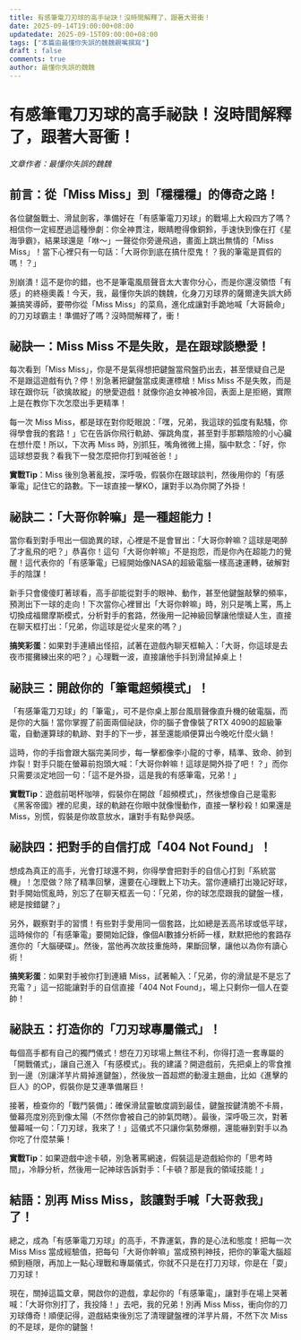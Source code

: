 ```yaml
---
title: 有感筆電刀刃球的高手祕訣！沒時間解釋了，跟著大哥衝！
date: 2025-09-14T19:00:00+08:00
updatedate: 2025-09-15T09:00:00+08:00
tags: ["本篇由最懂你失誤的魏魏親嘴撰寫"]
draft : false
comments: true
author: 最懂你失誤的魏魏
---
```


# 有感筆電刀刃球的高手祕訣！沒時間解釋了，跟著大哥衝！

*文章作者：最懂你失誤的魏魏*

## 前言：從「Miss Miss」到「穩穩穩」的傳奇之路！

各位鍵盤戰士、滑鼠劍客，準備好在「有感筆電刀刃球」的戰場上大殺四方了嗎？相信你一定經歷過這種慘劇：你全神貫注，眼睛瞪得像銅鈴，手速快到像在打《星海爭霸》，結果球還是「咻～」一聲從你旁邊飛過，畫面上跳出無情的「Miss Miss」！當下心裡只有一句話：「大哥你到底在搞什麼鬼！？我的筆電是買假的嗎！？」

別崩潰！這不是你的錯，也不是筆電風扇聲音太大害你分心，而是你還沒領悟「有感」的終極奧義！今天，我，最懂你失誤的魏魏，化身刀刃球界的薩爾達失誤大師兼搞笑導師，要帶你從「Miss Miss」的菜鳥，進化成讓對手跪地喊「大哥饒命」的刀刃球霸主！準備好了嗎？沒時間解釋了，衝！

## 祕訣一：Miss Miss 不是失敗，是在跟球談戀愛！

每次看到「Miss Miss」，你是不是氣得想把鍵盤當飛盤扔出去，甚至懷疑自己是不是跟這遊戲有仇？停！別急著把鍵盤當成奧運標槍！Miss Miss 不是失敗，而是球在跟你玩「欲擒故縱」的戀愛遊戲！就像你追女神被冷回，表面上是拒絕，實際上是在教你下次怎麼出手更精準！

每一次 Miss Miss，都是球在對你眨眼說：「嘿，兄弟，我這球的弧度有點騷，你得學會我的套路！」它在告訴你飛行軌跡、彈跳角度，甚至對手那顆陰險的小心臟在想什麼！所以，下次再 Miss 時，別抓狂，嘴角微微上揚，腦中默念：「好，你這球想耍我？看我下一發怎麼把你打到喊爸爸！」

**實戰Tip**：Miss 後別急著亂按，深呼吸，假裝你在跟球談判，然後用你的「有感筆電」記住它的路數。下一球直接一擊KO，讓對手以為你開了外掛！

## 祕訣二：「大哥你幹嘛」是一種超能力！

當你看到對手甩出一個詭異的球，心裡是不是會冒出：「大哥你幹嘛？這球是喝醉了才亂飛的吧？」恭喜你！這句「大哥你幹嘛」不是抱怨，而是你內在超能力的覺醒！這代表你的「有感筆電」已經開始像NASA的超級電腦一樣高速運轉，破解對手的陰謀！

新手只會傻傻盯著球看，高手卻能從對手的眼神、動作，甚至他鍵盤敲擊的頻率，預測出下一球的走向！下次當你心裡冒出「大哥你幹嘛」時，別只是嘴上罵，馬上切換成福爾摩斯模式，分析對手的套路，然後用一記神級回擊讓他懷疑人生，直接在聊天框打出：「兄弟，你這球是從火星來的嗎？」

**搞笑彩蛋**：如果對手連續出怪招，試著在遊戲內聊天框輸入：「大哥，你這球是去夜市擺攤練出來的吧？」心理戰一波，直接讓他手抖到滑鼠掉桌上！

## 祕訣三：開啟你的「筆電超頻模式」！

「有感筆電刀刃球」的「筆電」，可不是你桌上那台風扇聲像直升機的破電腦，而是你的大腦！當你掌握了前面兩個祕訣，你的腦子會像裝了RTX 4090的超級筆電，自動運算球的軌跡、對手的下一步，甚至還能順便算出今晚吃什麼火鍋！

這時，你的手指會跟大腦完美同步，每一擊都像李小龍的寸拳，精準、致命、帥到炸裂！對手只能在螢幕前抱頭大喊：「大哥你幹嘛！這球是開外掛了吧！？」而你只需要淡定地回一句：「這不是外掛，這是我的有感筆電，兄弟！」

**實戰Tip**：遊戲前喝杯咖啡，假裝你在開啟「超頻模式」，然後想像自己是電影《黑客帝國》裡的尼奧，球的軌跡在你眼中就像慢動作，直接一擊秒殺！如果還是 Miss，別慌，假裝是你故意放水，讓對手有點參與感。

## 祕訣四：把對手的自信打成「404 Not Found」！

想成為真正的高手，光會打球還不夠，你得學會把對手的自信心打到「系統當機」！怎麼做？除了精準回擊，還要在心理戰上下功夫。當你連續打出幾記好球，對手開始慌亂時，別忘了在聊天框丟一句：「兄弟，你的球怎麼跟我的鍵盤一樣，總是按錯鍵？」

另外，觀察對手的習慣！有些對手愛用同一個套路，比如總是丟高吊球或低平球，這時候你的「有感筆電」要開始記錄，像個AI數據分析師一樣，默默把他的套路存進你的「大腦硬碟」。然後，當他再次故技重施時，果斷回擊，讓他以為你有讀心術！

**搞笑彩蛋**：如果對手被你打到連續 Miss，試著輸入：「兄弟，你的滑鼠是不是忘了充電？」這一招能讓對手的自信直接「404 Not Found」，場上只剩你一個人在耍帥！

## 祕訣五：打造你的「刀刃球專屬儀式」！

每個高手都有自己的獨門儀式！想在刀刃球場上無往不利，你得打造一套專屬的「開戰儀式」，讓自己進入「有感模式」。我的建議？開遊戲前，先把桌上的零食推到一邊（別讓洋芋片屑掉進鍵盤），然後放一首超燃的動漫主題曲，比如《進擊的巨人》的OP，假裝你是艾連準備屠巨！

接著，檢查你的「戰鬥裝備」：確保滑鼠靈敏度調到最佳，鍵盤按鍵清脆不卡屑，螢幕亮度別亮到像太陽（不然你會被自己的帥氣閃瞎）。最後，深呼吸三次，對著螢幕喊一句：「刀刃球，我來了！」這儀式不只讓你氣勢爆棚，還能嚇到對手以為你吃了什麼禁藥！

**實戰Tip**：如果遊戲中途卡頓，別急著罵網速，假裝這是遊戲給你的「思考時間」，冷靜分析，然後用一記神球告訴對手：「卡頓？那是我的領域技能！」

## 結語：別再 Miss Miss，該讓對手喊「大哥救我」了！

總之，成為「有感筆電刀刃球」的高手，不靠運氣，靠的是心法和態度！把每一次 Miss Miss 當成經驗值，把每句「大哥你幹嘛」當成預判神技，把你的筆電大腦超頻到極限，再加上一點心理戰和專屬儀式，你就不只是在打刀刃球，你是在「耍」刀刃球！

現在，關掉這篇文章，開啟你的遊戲，拿起你的「有感筆電」，讓對手在場上哭著喊：「大哥你別打了，我投降！」去吧，我的兄弟！別再 Miss Miss，衝向你的刀刃球傳奇！順便記得，遊戲結束後別忘了清理鍵盤裡的洋芋片屑，不然下次 Miss 的不是球，是你的鍵盤！
